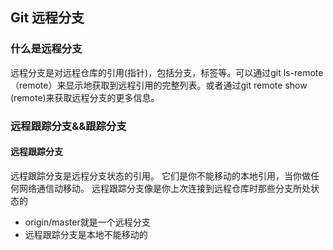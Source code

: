 ## Git 远程分支
### 什么是远程分支
远程分支是对远程仓库的引用(指针)，包括分支，标签等。可以通过git ls-remote（remote）来显示地获取到远程引用的完整列表。或者通过git remote show (remote)来获取远程分支的更多信息。
### 远程跟踪分支&&跟踪分支
#### 远程跟踪分支
远程跟踪分支是远程分支状态的引用。 它们是你不能移动的本地引用，当你做任何网络通信动移动。 远程跟踪分支像是你上次连接到远程仓库时那些分支所处状态的
  + origin/master就是一个远程分支  
  + 远程跟踪分支是本地不能移动的
